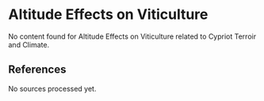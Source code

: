 # Altitude Effects on Viticulture

No content found for Altitude Effects on Viticulture related to Cypriot Terroir and Climate.

## References

No sources processed yet.
